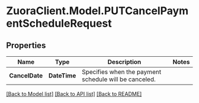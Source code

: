 # ZuoraClient.Model.PUTCancelPaymentScheduleRequest

## Properties

Name | Type | Description | Notes
------------ | ------------- | ------------- | -------------
**CancelDate** | **DateTime** | Specifies when the payment schedule will be canceled.  | 

[[Back to Model list]](../README.md#documentation-for-models) [[Back to API list]](../README.md#documentation-for-api-endpoints) [[Back to README]](../README.md)

